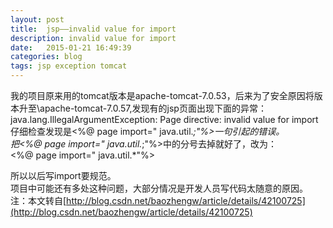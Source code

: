 ```yaml
---
layout: post
title:  jsp——invalid value for import
description: invalid value for import
date:   2015-01-21 16:49:39
categories: blog
tags: jsp exception tomcat
---
```

我的项目原来用的tomcat版本是apache-tomcat-7.0.53，后来为了安全原因将版本升至\apache-tomcat-7.0.57,发现有的jsp页面出现下面的异常：  
java.lang.IllegalArgumentException: Page directive: invalid value for import  
仔细检查发现是<%@ page import=" java.util.*;"%>一句引起的错误。  
把<%@ page import=" java.util.*;"%>中的分号去掉就好了，改为：  
<%@ page import=" java.util.*"%>   

所以以后写import要规范。  
项目中可能还有多处这种问题，大部分情况是开发人员写代码太随意的原因。
注：本文转自[http://blog.csdn.net/baozhengw/article/details/42100725](http://blog.csdn.net/baozhengw/article/details/42100725)